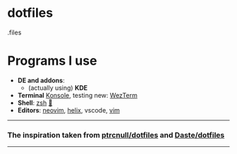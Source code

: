 # dotfiles

.files

# Programs I use
- **DE and addons**:
    - (actually using) **KDE**
- **Terminal** [Konsole](https://invent.kde.org/utilities/konsole), testing new: [WezTerm](https://github.com/wez/wezterm)
- **Shell**: [zsh](https://github.com/ohmyzsh/ohmyzsh) [:pencil:](https://github.com/mlunax/dotfiles/blob/master/.zshrc)
- **Editors**: [neovim](https://github.com/neovim/neovim), [helix](https://github.com/helix-editor/helix), vscode, [vim](https://github.com/vim/vim)

---
### The inspiration taken from [ptrcnull](https://github.com/ptrcnull/)[/dotfiles](https://github.com/ptrcnull/dotfiles) and [Daste](https://github.com/Daste745)[/dotfiles](https://github.com/Daste745/dotfiles/)
---

